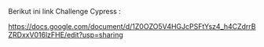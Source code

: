 Berikut ini link Challenge Cypress :

https://docs.google.com/document/d/1Z0OZO5V4HGJcPSFtYsz4_h4CZdrrBZRDxxV016lzFHE/edit?usp=sharing
